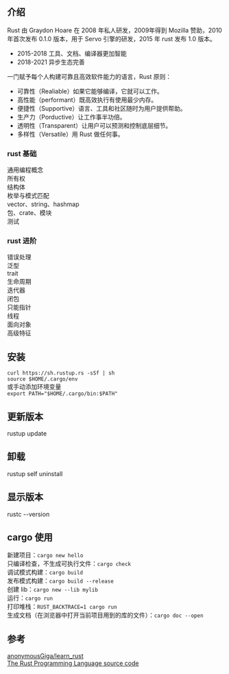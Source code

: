## 介绍
Rust 由 Graydon Hoare 在 2008 年私人研发，2009年得到 Mozilla 赞助，2010年首次发布 0.1.0 版本，用于 Servo 引擎的研发，2015 年 rust 发布 1.0 版本。 
* 2015-2018 工具、文档、编译器更加智能  
* 2018-2021 异步生态完善  

一门赋予每个人构建可靠且高效软件能力的语言，Rust 原则：
* 可靠性（Realiable）如果它能够编译，它就可以工作。
* 高性能（performant）既高效执行有使用最少内存。
* 便捷性（Supportive）语言、工具和社区随时为用户提供帮助。
* 生产力（Porductive）让工作事半功倍。
* 透明性（Transparent）让用户可以预测和控制底层细节。
* 多样性（Versatile）用 Rust 做任何事。

### rust 基础
通用编程概念  
所有权  
结构体  
枚举与模式匹配  
vector、string、hashmap  
包、crate、模块  
测试  

### rust 进阶
错误处理  
泛型  
trait  
生命周期  
迭代器  
闭包  
只能指针  
线程  
面向对象  
高级特征  


## 安装
`curl https://sh.rustup.rs -sSf | sh`  
`source $HOME/.cargo/env`  
或手动添加环境变量  
`export PATH="$HOME/.cargo/bin:$PATH"`  

## 更新版本
rustup update

## 卸载
rustup self uninstall

## 显示版本
rustc --version

## cargo 使用
新建项目：`cargo new hello`  
只编译检查，不生成可执行文件：`cargo check`  
调试模式构建：`cargo build`  
发布模式构建：`cargo build --release`  
创建 lib：`cargo new --lib mylib`  
运行：`cargo run`  
打印堆栈：`RUST_BACKTRACE=1 cargo run`  
生成文档（在浏览器中打开当前项目用到的库的文件）：`cargo doc --open`

## 参考
[anonymousGiga/learn_rust](https://github.com/anonymousGiga/learn_rust)  
[The Rust Programming Language source code](https://nostarch.com/Rust2018)
